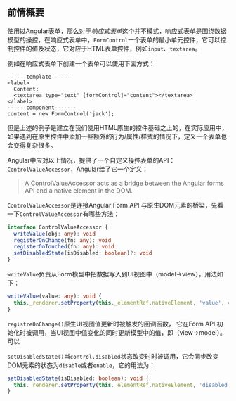 ## 前情概要
使用过Angular表单，那么对于*响应式表单*这个并不模式，响应式表单是围绕数据模型的操控，在响应式表单中，`FormControl`一个表单的最小单元控件，它可以控制控件的值及状态，它对应于HTML表单控件，例如`input`、`textarea`。

例如在响应式表单下创建一个表单可以使用下面方式：
```angular
------template-------
<label>
  Content: 
  <textarea type="text" [formControl]="content"></textarea>
</label>
------component-------
content = new FormControl('jack');
```

但是上述的例子是建立在我们使用HTML原生的控件基础之上的，在实际应用中，如果遇到在原生控件中添加一些额外的行为/属性/样式的情况下，定义一个表单也会变得复杂很多。

Angular中应对以上情况，提供了一个自定义操控表单的API：`ControlValueAccessor`，Angular给了它一个定义：

> A ControlValueAccessor acts as a bridge between the Angular forms API and a native element in the DOM.

`ControlValueAccessor`是连接Angular Form API 与原生DOM元素的桥梁，先看一下`ControlValueAccessor`有哪些方法：

```ts
interface ControlValueAccessor {
  writeValue(obj: any): void
  registerOnChange(fn: any): void
  registerOnTouched(fn: any): void
  setDisabledState(isDisabled: boolean)?: void
}
```

`writeValue`负责从Form模型中把数据写入到UI视图中（model->view），用法如下：

```ts
writeValue(value: any): void {
  this._renderer.setProperty(this._elementRef.nativeElement, 'value', value);
}
```

`registreOnChange()`原生UI视图值更新时被触发的回调函数，
它在Form API 初始化时被调用，当UI视图中值变化的同时更新模型中的值，即（view->model）。可以

`setDisabledState()`当`control.disabled`状态改变时时被调用，它会同步改变DOM元素的状态为`disable`或者`enable`，它的用法为：

```ts
setDisabledState(isDisabled: boolean): void {
  this._renderer.setProperty(this._elementRef.nativeElement, 'disabled', isDisabled);
}
```